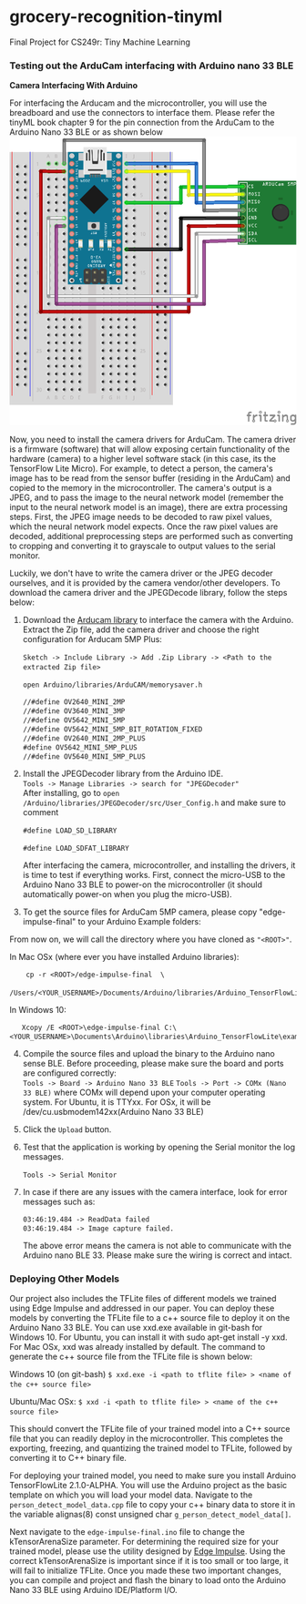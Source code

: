 # grocery-recognition-tinyml
Final Project for CS249r: Tiny Machine Learning


### Testing out the ArduCam interfacing with Arduino nano 33 BLE

**Camera Interfacing With Arduino**

For interfacing the Arducam and the microcontroller, you will use the breadboard and use the connectors to interface them. Please refer the tinyML book chapter 9 for the pin connection from the ArduCam to the Arduino Nano 33 BLE or as shown below
![pin out diagram](media/arducam.png)

Now, you need to install the camera drivers for ArduCam. The camera driver is a firmware (software) that will allow exposing certain functionality of the hardware (camera) to a higher level software stack (in this case, its the TensorFlow Lite Micro). For example, to detect a person, the camera's image has to be read from the sensor buffer (residing in the ArduCam) and copied to the memory in the microcontroller. The camera's output is a JPEG, and to pass the image to the neural network model (remember the input to the neural network model is an image), there are extra processing steps. First, the JPEG image needs to be decoded to raw pixel values, which the neural network model expects.  Once the raw pixel values are decoded, additional preprocessing steps are performed such as converting to cropping and converting it to grayscale to output values to the serial monitor.

Luckily, we don't have to write the camera driver or the JPEG decoder ourselves, and it is provided by the camera vendor/other developers. To download the camera driver and the JPEGDecode library, follow the steps below:

1. Download the [Arducam library](https://github.com/ArduCAM/Arduino) to interface the camera with the Arduino. Extract the Zip file, add the camera driver and choose the right configuration for Arducam 5MP Plus:<br>

    ```Sketch -> Include Library -> Add .Zip Library -> <Path to the extracted Zip file> ``` <br>

    ``` open Arduino/libraries/ArduCAM/memorysaver.h ``` <br>
    ```
    //#define OV2640_MINI_2MP
    //#define OV3640_MINI_3MP
    //#define OV5642_MINI_5MP
    //#define OV5642_MINI_5MP_BIT_ROTATION_FIXED
    //#define OV2640_MINI_2MP_PLUS
    #define OV5642_MINI_5MP_PLUS
    //#define OV5640_MINI_5MP_PLUS 
    ```


2. Install the JPEGDecoder library from the Arduino IDE. <br>
    ``` Tools -> Manage Libraries -> search for "JPEGDecoder" ``` <br>
    After installing, go to ``` open /Arduino/libraries/JPEGDecoder/src/User_Config.h ``` and make sure to comment
   
   ```#define LOAD_SD_LIBRARY``` 
   
   ```#define LOAD_SDFAT_LIBRARY```

    After interfacing the camera, microcontroller, and installing the drivers, it is time to test if everything works. First, connect the micro-USB to the Arduino Nano 33 BLE to power-on the microcontroller (it should automatically power-on when you plug the micro-USB). 

3. To get the source files for ArduCam 5MP camera, please copy "edge-impulse-final" to your Arduino Example folders: <br>

From now on, we will call the directory where you have cloned as `"<ROOT>"`.

In Mac OSx (where ever you have installed Arduino libraries):
 
 ``` 
     cp -r <ROOT>/edge-impulse-final  \
     /Users/<YOUR_USERNAME>/Documents/Arduino/libraries/Arduino_TensorFlowLite/examples/ 
 ```

In Windows 10:

```
   Xcopy /E <ROOT>\edge-impulse-final C:\<YOUR_USERNAME>\Documents\Arduino\libraries\Arduino_TensorFlowLite\examples
```


4. Compile the source files and upload the binary to the Arduino nano sense BLE. Before proceeding, please make sure the board and ports are configured correctly:<br>
    ``` Tools -> Board -> Arduino Nano 33 BLE ```
    ``` Tools -> Port -> COMx (Nano 33 BLE) ``` where COMx will depend upon your computer operating system. For Ubuntu, it is TTYxx. For OSx, it will be /dev/cu.usbmodem142xx(Arduino Nano 33 BLE)

5. Click the ``` Upload ``` button. 

6. Test that the application is working by opening the Serial monitor the log messages.

    ``` Tools -> Serial Monitor ```

7. In case if there are any issues with the camera interface, look for error messages such as:

    ```
    03:46:19.484 -> ReadData failed
    03:46:19.484 -> Image capture failed.
    ```
    The above error means the camera is not able to communicate with the Arduino nano BLE 33. Please make sure the wiring is correct and intact.<br>

### Deploying Other Models

Our project also includes the TFLite files of different models we trained using Edge Impulse and addressed in our paper. You can deploy these models by converting the TFLite file to a c++ source file to deploy it on the Arduino Nano 33 BLE. You can use xxd.exe available in git-bash for Windows 10. For Ubuntu, you can install it with sudo apt-get install -y xxd. For Mac OSx, xxd was already installed by default. The command to generate the c++ source file from the TFLite file is shown below:

Windows 10 (on git-bash) `$ xxd.exe -i <path to tflite file> > <name of the c++ source file>`

Ubuntu/Mac OSx: `$ xxd -i <path to tflite file> > <name of the c++ source file>`

This should convert the TFLite file of your trained model into a C++ source file that you can readily deploy in the microcontroller. This completes the exporting, freezing, and quantizing the trained model to TFLite, followed by converting it to C++ binary file. 

For deploying your trained model, you need to make sure you install Arduino TensorFlowLite 2.1.0-ALPHA. You will use the Arduino project as the basic template on which you will load your model data. Navigate to the `person_detect_model_data.cpp` file to copy your c++ binary data to store it in the variable alignas(8) const unsigned char `g_person_detect_model_data[]`.

Next navigate to the `edge-impulse-final.ino` file to change the kTensorArenaSize parameter. For determining the required size for your trained model, please use the utility designed by [Edge Impulse](https://github.com/edgeimpulse/tflite-find-arena-size). Using the correct kTensorArenaSize is important since if it is too small or too large, it will fail to initialize TFLite. Once you made these two important changes, you can compile and project and flash the binary to load onto the Arduino Nano 33 BLE using Arduino IDE/Platform I/O.
